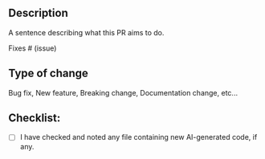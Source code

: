 ## Description

A sentence describing what this PR aims to do.

Fixes # (issue)

## Type of change


Bug fix, New feature, Breaking change, Documentation change, etc...


## Checklist:

- [ ] I have checked and noted any file containing new AI-generated code, if any.